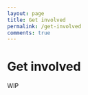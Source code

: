 ```yaml
---
layout: page
title: Get involved
permalink: /get-involved
comments: true
---
```

# Get involved

WIP